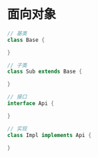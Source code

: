 # 面向对象


```java
// 基类
class Base {

}

// 子类
class Sub extends Base {

}

// 接口
interface Api {

}

// 实现
class Impl implements Api {

}
```

